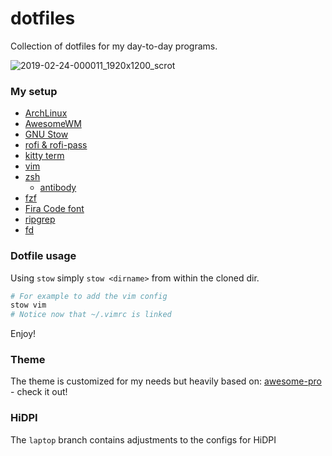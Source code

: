 # dotfiles

Collection of dotfiles for my day-to-day programs.

![2019-02-24-000011_1920x1200_scrot](https://user-images.githubusercontent.com/130991/53295351-5ecca400-37c7-11e9-844e-5322989dba96.png)

### My setup

- [ArchLinux](https://www.archlinux.org/)
- [AwesomeWM](https://awesomewm.org/)
- [GNU Stow](https://www.gnu.org/software/stow/)
- [rofi & rofi-pass](https://github.com/DaveDavenport/rofi)
- [kitty term](https://github.com/kovidgoyal/kitty)
- [vim](https://www.vim.org/)
- [zsh](https://wiki.archlinux.org/index.php/zsh)
  - [antibody](https://github.com/getantibody/antibody)
- [fzf](https://github.com/junegunn/fzf)
- [Fira Code font](https://github.com/tonsky/FiraCode)
- [ripgrep](https://github.com/BurntSushi/ripgrep)
- [fd](https://github.com/sharkdp/fd)

### Dotfile usage

Using `stow` simply `stow <dirname>` from within the cloned dir.

```bash
# For example to add the vim config
stow vim
# Notice now that ~/.vimrc is linked
```

Enjoy!

### Theme

The theme is customized for my needs but heavily based on: [awesome-pro](https://github.com/4ban/awesome-pro) - check it out!

### HiDPI

The `laptop` branch contains adjustments to the configs for HiDPI
